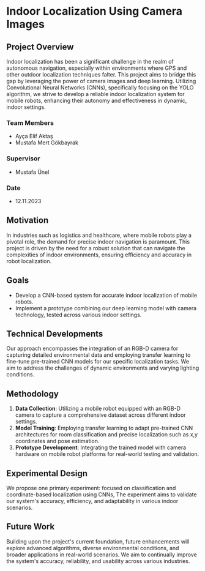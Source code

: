 
# Indoor Localization Using Camera Images

## Project Overview

Indoor localization has been a significant challenge in the realm of autonomous navigation, especially within environments where GPS and other outdoor localization techniques falter. This project aims to bridge this gap by leveraging the power of camera images and deep learning. Utilizing Convolutional Neural Networks (CNNs), specifically focusing on the YOLO algorithm, we strive to develop a reliable indoor localization system for mobile robots, enhancing their autonomy and effectiveness in dynamic, indoor settings.

### Team Members
- Ayça Elif Aktaş
- Mustafa Mert Gökbayrak


### Supervisor
- Mustafa Ünel

### Date
- 12.11.2023

## Motivation

In industries such as logistics and healthcare, where mobile robots play a pivotal role, the demand for precise indoor navigation is paramount. This project is driven by the need for a robust solution that can navigate the complexities of indoor environments, ensuring efficiency and accuracy in robot localization.

## Goals

- Develop a CNN-based system for accurate indoor localization of mobile robots.
- Implement a prototype combining our deep learning model with camera technology, tested across various indoor settings.

## Technical Developments

Our approach encompasses the integration of an RGB-D camera for capturing detailed environmental data and employing transfer learning to fine-tune pre-trained CNN models for our specific localization tasks. We aim to address the challenges of dynamic environments and varying lighting conditions.

## Methodology

1. **Data Collection**: Utilizing a mobile robot equipped with an RGB-D camera to capture a comprehensive dataset across different indoor settings.
2. **Model Training**: Employing transfer learning to adapt pre-trained CNN architectures for room classification and precise localization such as x,y coordinates and pose estimation.
3. **Prototype Development**: Integrating the trained model with camera hardware on mobile robot platforms for real-world testing and validation.

## Experimental Design

We propose one primary experiment:  focused on classification and coordinate-based localization using CNNs, The experiment aims to validate our system's accuracy, efficiency, and adaptability in various indoor scenarios.



## Future Work

Building upon the project's current foundation, future enhancements will explore advanced algorithms, diverse environmental conditions, and broader applications in real-world scenarios. We aim to continually improve the system's accuracy, reliability, and usability across various industries.


